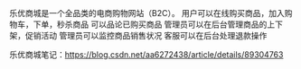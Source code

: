 乐优商城是一个全品类的电商购物网站（B2C）。
用户可以在线购买商品，加入购物车，下单，秒杀商品
可以品论已购买商品
管理员可以在后台管理商品的上下架，促销活动
管理员可以监控商品销售状况
客服可以在后台处理退款操作

乐优商城笔记：https://blog.csdn.net/aa6272438/article/details/89304763
